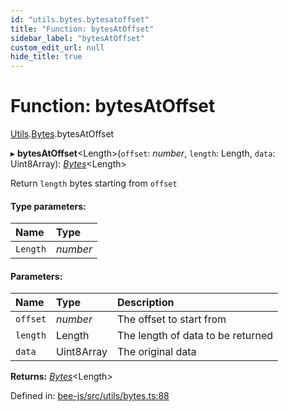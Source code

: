 ```yaml
---
id: "utils.bytes.bytesatoffset"
title: "Function: bytesAtOffset"
sidebar_label: "bytesAtOffset"
custom_edit_url: null
hide_title: true
---
```


# Function: bytesAtOffset

[Utils](../modules/utils.md).[Bytes](../modules/utils.bytes.md).bytesAtOffset

▸ **bytesAtOffset**<Length\>(`offset`: *number*, `length`: Length, `data`: Uint8Array): [*Bytes*](../interfaces/utils.bytes.bytes.md)<Length\>

Return `length` bytes starting from `offset`

#### Type parameters:

Name | Type |
:------ | :------ |
`Length` | *number* |

#### Parameters:

Name | Type | Description |
:------ | :------ | :------ |
`offset` | *number* | The offset to start from   |
`length` | Length | The length of data to be returned   |
`data` | Uint8Array | The original data    |

**Returns:** [*Bytes*](../interfaces/utils.bytes.bytes.md)<Length\>

Defined in: [bee-js/src/utils/bytes.ts:88](https://github.com/ethersphere/bee-js/blob/7dfd556/src/utils/bytes.ts#L88)
